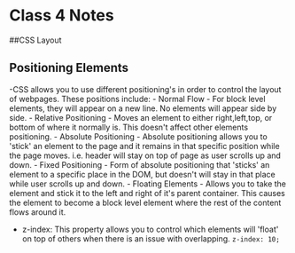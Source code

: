# Class 4 Notes

##CSS Layout
  ## Positioning Elements
   -CSS allows you to use different positioning's in order to control the layout of webpages. These positions include: 
    - Normal Flow
      - For block level elements, they will appear on a new line. No elements will appear side by side. 
    - Relative Positioning
      - Moves an element to either right,left,top, or bottom of where it normally is. This doesn't affect other elements positioning. 
    - Absolute Positioning
      - Absolute positioning allows you to 'stick' an element to the page and it remains in that specific position while the page moves. i.e. header will stay on top of page as user scrolls up and down. 
    - Fixed Positioning
      - Form of absolute positioning that 'sticks' an element to a specific place in the DOM, but doesn't will stay in that place while user scrolls up and down. 
    - Floating Elements
      - Allows you to take the element and stick it to the left and right of it's parent container. This causes the element to become a block level element where the rest of the content flows around it. 
      
  - z-index: This property allows you to control which elements will 'float' on top of others when there is an issue with overlapping. 
       `z-index: 10;`
       
       
